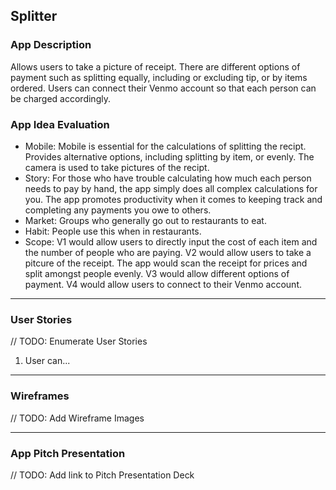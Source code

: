 ## Splitter

### App Description
Allows users to take a picture of receipt. There are different options of payment such as splitting equally, including or excluding tip, or by items ordered. Users can connect their Venmo account so that each person can be charged accordingly.

### App Idea Evaluation
- Mobile: Mobile is essential for the calculations of splitting the recipt. Provides alternative options, including splitting by item, or evenly. The camera is used to take pictures of the recipt.
- Story: For those who have trouble calculating how much each person needs to pay by hand, the app simply does all complex calculations for you. The app promotes productivity when it comes to keeping track and completing any payments you owe to others.
- Market: Groups who generally go out to restaurants to eat.
- Habit: People use this when in restaurants.
- Scope: V1 would allow users to directly input the cost of each item and the number of people who are paying. V2 would allow users to take a pitcure of the receipt. The app would scan the receipt for prices and split amongst people evenly. V3 would allow different options of payment. V4 would allow users to connect to their Venmo account.

---

### User Stories
// TODO: Enumerate User Stories
1. User can...

---

### Wireframes
// TODO: Add Wireframe Images

---

### App Pitch Presentation
// TODO: Add link to Pitch Presentation Deck

